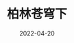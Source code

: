 ---
title: '柏林苍穹下'
date: '2022-04-20'
price: '20.0'
theaters: ['北京大学百周年纪念讲堂']
seat: ['24-4  1F']
remark: ['原声影片']
---